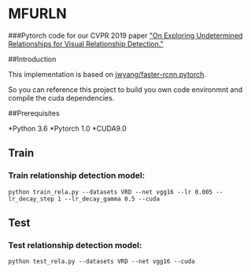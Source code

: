 # MFURLN

###Pytorch code for our CVPR 2019 paper ["On Exploring Undetermined Relationships for Visual Relationship Detection."](https://arxiv.org/pdf/1905.01595.pdf)

##Introduction

This implementation is based on [jwyang/faster-rcnn.pytorch](https://github.com/jwyang/faster-rcnn.pytorch/tree/pytorch-1.0).

So you can reference this project to build you own code environmnt and compile the cuda dependencies.

##Prerequisites

  *Python 3.6
  *Pytorch 1.0 
  *CUDA9.0

## Train

### Train relationship detection model:
```
python train_rela.py --datasets VRD --net vgg16 --lr 0.005 --lr_decay_step 1 --lr_decay_gamma 0.5 --cuda
```

## Test
### Test relationship detection model:
```
python test_rela.py --datasets VRD --net vgg16 --cuda
```
